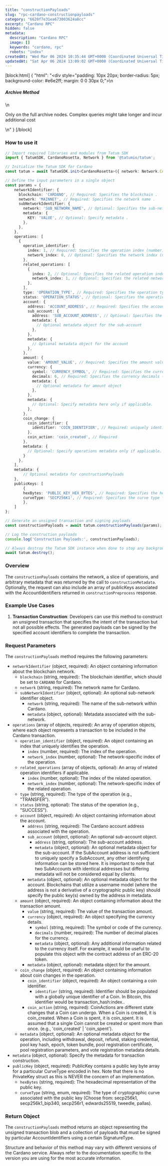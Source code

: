 ```yaml
---
title: "constructionPayloads"
slug: "rpc-cardano-constructionpayloads"
category: "6620f7e31ea673003624a8cc"
excerpt: "Cardano RPC"
hidden: false
metadata: 
  description: "Cardano RPC"
  image: []
  keywords: "cardano, rpc"
  robots: "index"
createdAt: "Wed Mar 06 2024 10:35:44 GMT+0000 (Coordinated Universal Time)"
updatedAt: "Sat Apr 06 2024 13:09:02 GMT+0000 (Coordinated Universal Time)"
---
```

[block:html]
{
  "html": "<div style=\"padding: 10px 20px; border-radius: 5px; background-color: #e6e2ff; margin: 0 0 30px 0;\">\n  <h5>Archive Method</h5>\n  <p>Only on the full archive nodes. Complex queries might take longer and incur additional cost</p>\n</div>"
}
[/block]


### How to use it

```typescript
// Import required libraries and modules from Tatum SDK
import { TatumSDK, CardanoRosetta, Network } from '@tatumio/tatum';

// Initialize the Tatum SDK for Cardano
const tatum = await TatumSDK.init<CardanoRosetta>({ network: Network.CARDANO_ROSETTA });

// Define the input parameters in a single object
const params = {
    networkIdentifier: {
      blockchain: 'CARDANO', // Required: Specifies the blockchain .
      network: 'MAINNET', // Required: Specifies the network name .
      subNetworkIdentifier: {
        network: 'SUB_NETWORK_NAME', // Optional: Specifies the sub-network name .
        metadata: {
          KEY: 'VALUE', // Optional: Specify metadata .
        },
      },
    },
    operations: [
      {
        operation_identifier: {
          index: 1, // Required: Specifies the operation index (number).
          network_index: 0, // Optional: Specifies the network index (number).
        },
        related_operations: [
          {
            index: 2, // Optional: Specifies the related operation index (number).
            network_index: 1, // Optional: Specifies the related network index (number).
          },
        ],
        type: 'OPERATION_TYPE', // Required: Specifies the operation type.
        status: 'OPERATION_STATUS', // Optional: Specifies the operation status .
        account: {
          address: 'ACCOUNT_ADDRESS', // Required: Specifies the account address .
          sub_account: {
            address: 'SUB_ACCOUNT_ADDRESS', // Optional: Specifies the sub-account address .
            metadata: {
              // Optional metadata object for the sub-account
            },
          },
          metadata: {
            // Optional metadata object for the account
          },
        },
        amount: {
          value: 'AMOUNT_VALUE', // Required: Specifies the amount value (string).
          currency: {
            symbol: 'CURRENCY_SYMBOL', // Required: Specifies the currency symbol .
            decimals: 6, // Required: Specifies the currency decimals (number).
            metadata: {
              // Optional metadata for amount object
            },
          },
          metadata: {
            // Optional: Specify metadata here only if applicable.
          },
        },
        coin_change: {
          coin_identifier: {
            identifier: 'COIN_IDENTIFIER', // Required: uniquely identifies a Coin.
          },
          coin_action: 'coin_created', // Required
        },
        metadata: {
          // Optional: Specify operations metadata only if applicable.
        }
      },
    ],
    metadata: {
        // Optional metadata for constructionPayloads
    },
    publicKeys: [
        {
        hexBytes: 'PUBLIC_KEY_HEX_BYTES', // Required: Specifies the hexadecimal representation of the staking credential .
        curveType: 'SECP256K1', // Required: Specifies the curve type for the staking credential .]
        },
    ]
};

// Generate an unsigned transaction and signing payloads
const constructionPayloads = await tatum.constructionPayloads(params);

// Log the construction payloads
console.log('Construction Payloads:', constructionPayloads);

// Always destroy the Tatum SDK instance when done to stop any background processes
await tatum.destroy();
```

### Overview

The `constructionPayloads` contains the network, a slice of operations, and arbitrary metadata that was returned by the call to `constructionMetadata`. Optionally, the request can also include an array of publicKeys associated with the AccountIdentifiers returned in `constructionPreprocess` response.

### Example Use Cases

1. **Transaction Construction**: Developers can use this method to construct an unsigned transaction that specifies the intent of the transaction but not all possible effects. The generated payloads can be signed by the specified account identifiers to complete the transaction.

### Request Parameters

The `constructionPayloads` method requires the following parameters:

- `networkIdentifier` (object, required): An object containing information about the blockchain network.
  - `blockchain` (string, required): The blockchain identifier, which should be set to `CARDANO` for Cardano.
  - `network` (string, required): The network name for Cardano.
  - `subNetworkIdentifier` (object, optional): An optional sub-network identifier object.
    - `network` (string, required): The name of the sub-network within Cardano.
    - `metadata` (object, optional): Metadata associated with the sub-network.
- `operations` (array of objects, required): An array of operation objects, where each object represents a transaction to be included in the Cardano transaction.
  - `operation_identifier` (object, required): An object containing an index that uniquely identifies the operation.
    - `index` (number, required): The index of the operation.
    - `network_index` (number, optional): The network-specific index of the operation.
  - `related_operations` (array of objects, optional): An array of related operation identifiers if applicable.
    - `index` (number, optional): The index of the related operation.
    - `network_index` (number, optional): The network-specific index of the related operation.
  - `type` (string, required): The type of the operation (e.g., "TRANSFER").
  - `status` (string, optional): The status of the operation (e.g., "SUCCESS").
  - `account` (object, required): An object containing information about the account.
    - `address` (string, required): The Cardano account address associated with the operation.
    - `sub_account` (object, optional): An optional sub-account object.
      - `address` (string, optional): The sub-account address.
      - `metadata` (object, optional): An optional metadata object for the sub-account. If the SubAccount address is not sufficient to uniquely specify a SubAccount, any other identifying information can be stored here. It is important to note that two SubAccounts with identical addresses but differing metadata will not be considered equal by clients.
    - `metadata` (object, optional): An optional metadata object for the account. Blockchains that utilize a username model (where the address is not a derivative of a cryptographic public key) should specify the public key(s) owned by the address in metadata.
  - `amount` (object, required): An object containing information about the transaction amount.
    - `value` (string, required): The value of the transaction amount.
    - `currency` (object, required): An object specifying the currency details.
      - `symbol` (string, required): The symbol or code of the currency.
      - `decimals` (number, required): The number of decimal places for the currency.
      - `metadata` (object, optional): Any additional information related to the currency itself. For example, it would be useful to populate this object with the contract address of an ERC-20 token.
    - `metadata` (object, optional): metadata object for the amount.
  - `coin_change` (object, required): An object containing information about coin changes in the operation.
    - `coin_identifier` (object, required): An object containing a coin identifier.
      - `identifier` (string, required): Identifier should be populated with a globally unique identifier of a Coin. In Bitcoin, this identifier would be transaction_hash:index..
    - `coin_action` (string, required): CoinActions are different state changes that a Coin can undergo. When a Coin is created, it is coin_created. When a Coin is spent, it is coin_spent. It is assumed that a single Coin cannot be created or spent more than once. (e.g., 'coin_created' | 'coin_spent').
  - `metadata` (object, optional): An optional metadata object for the operation, including withdrawal, deposit, refund, staking credential, pool key hash, epoch, token bundle, pool registration certificate, pool registration parameters, and vote registration metadata details.
- `metadata` (object, optional): Specify the metadata for transaction construction.
- `publicKey` (object, required): PublicKey contains a public key byte array for a particular CurveType encoded in hex. Note that there is no PrivateKey struct as this is NEVER the concern of an implementation.
  - `hexBytes` (string, required): The hexadecimal representation of the public key.
  - `curveType` (string, enum, required): The type of cryptographic curve associated with the public key (Choose from: secp256k1, secp256k1_bip340, secp256r1, edwards25519, tweedle, pallas).

### Return Object

The `constructionPayloads` method returns an object representing the unsigned transaction blob and a collection of payloads that must be signed by particular AccountIdentifiers using a certain SignatureType. 

Structure and behavior of this method may vary with different versions of the Cardano service. Always refer to the documentation specific to the version you are using for the most accurate information.
